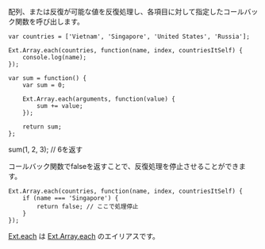 配列、または反復が可能な値を反復処理し、各項目に対して指定したコールバック関数を呼び出します。

    var countries = ['Vietnam', 'Singapore', 'United States', 'Russia'];

    Ext.Array.each(countries, function(name, index, countriesItSelf) {
        console.log(name);
    });

    var sum = function() {
        var sum = 0;

        Ext.Array.each(arguments, function(value) {
            sum += value;
        });

        return sum;
    };

sum(1, 2, 3); // 6を返す

コールバック関数でfalseを返すことで、反復処理を停止させることができます。

    Ext.Array.each(countries, function(name, index, countriesItSelf) {
        if (name === 'Singapore') {
            return false; // ここで処理停止
        }
    });

<a href="#!/api/Ext-method-each" rel="Ext-method-each" class="docClass">Ext.each</a>
は
<a href="#!/api/Ext.Array-method-each" rel="Ext.Array-method-each" class="docClass">Ext.Array.each</a>
のエイリアスです。
